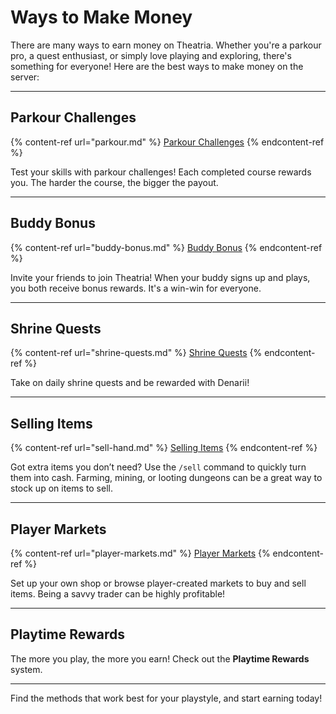# Ways to Make Money

There are many ways to earn money on Theatria. Whether you're a parkour pro, a quest enthusiast, or simply love playing and exploring, there's something for everyone! Here are the best ways to make money on the server:

---

## Parkour Challenges
{% content-ref url="parkour.md" %}
[Parkour Challenges](parkour.md)
{% endcontent-ref %}

Test your skills with parkour challenges! Each completed course rewards you. The harder the course, the bigger the payout.

---

## Buddy Bonus
{% content-ref url="buddy-bonus.md" %}
[Buddy Bonus](buddy-bonus.md)
{% endcontent-ref %}

Invite your friends to join Theatria! When your buddy signs up and plays, you both receive bonus rewards. It's a win-win for everyone.

---

## Shrine Quests
{% content-ref url="shrine-quests.md" %}
[Shrine Quests](shrine-quests.md)
{% endcontent-ref %}

Take on daily shrine quests and be rewarded with Denarii!

---

## Selling Items
{% content-ref url="sell-hand.md" %}
[Selling Items](sell-hand.md)
{% endcontent-ref %}

Got extra items you don’t need? Use the `/sell` command to quickly turn them into cash. Farming, mining, or looting dungeons can be a great way to stock up on items to sell.

---

## Player Markets
{% content-ref url="player-markets.md" %}
[Player Markets](player-markets.md)
{% endcontent-ref %}

Set up your own shop or browse player-created markets to buy and sell items. Being a savvy trader can be highly profitable!

---

## Playtime Rewards
The more you play, the more you earn! Check out the **Playtime Rewards** system.

---

Find the methods that work best for your playstyle, and start earning today!
